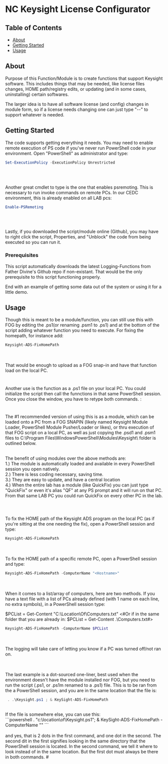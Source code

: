# NC Keysight License Configurator

## Table of Contents

- [About](#about)
- [Getting Started](#getting_started)
- [Usage](#usage)

## About <a name = "about"></a>

Purpose of this Function/Module is to create functions that support Keysight software. This includes things that may be needed, like license files changes, HOME path/registry edits, or updating (and in some cases, uninstalling) certain softwares. 


The larger idea is to have all software license (and config) changes in module form, so if a license needs changing one can just type "<SoftwareCompany>-<SoftwareName>-<Function>" to support whatever is needed.


## Getting Started <a name = "getting_started"></a>

The code supports getting everything it needs. You may need to enable remote execution of PS code if you've never run PowerShell code in your environment. Open "PowerShell" as administrator and type:<br>

```powershell
Set-ExecutionPolicy -ExecutionPolicy Unrestricted
```
<br><br>

Another great cmdlet to type is the one that enables psremoting. This is necessary to run invoke commands on remote PCs. In our CEDC environment, this is already enabled on all LAB pcs: <br>

```powershell
Enable-PSRemoting
```
<br><br>

Lastly, if you downloaded the script/module online (Github), you may have to right click the script, Properties, and "Unblock" the code from being executed so you can run it.

### Prerequisites

This script automatically downloads the latest Logging-Functions from Father Divine's Github repo if non-existant. That would be the only prerequisite to this script functioning properly.


End with an example of getting some data out of the system or using it for a little demo.

## Usage <a name = "usage"></a>

Though this is meant to be a module/function, you can still use this with FOG by editing the .ps1(or renaming .psm1 to .ps1) and at the bottom of the script adding whatever function you need to execute. For fixing the homepath, for instance add:<br>

```powershell
Keysight-ADS-FixHomePath
```
<br><br>
That would be enough to upload as a FOG snap-in and have that function load on the local PC.

#

Another use is the function as a .ps1 file on your local PC. You could initialize the script then call the funnctions in that same PowerShell session. Once you close the window, you have to retype both commands. :

#

The #1 recommended version of using this is as a module, which can be loaded onto a PC from a  FOG SNAPIN (likely named Keysight Module Loader, PowerShell Module Pusher/Loader or likes), or thru execution of that FOG script on a local PC, as well as just copying the .psd1 and .psm1 files to C:\Program Files\WindowsPowerShell\Modules\Keysight\ folder is outlined below.<br><br>

The benefit of using modules over the above methods are:<br>
1.) The module is automatically loaded and available in every PowerShell session you open natively.<br>
2.) There is less coding necessary, saving time.<br>
3.) They are easy to update, and have a central location<br>
4.) When the entire lab has a module (like QuickFix) you can just type "QuickFix" or even it's alias "QF" at any PS prompt and it will run on that PC. From that same LAB PC you could run QuickFix on every other PC in the lab.<br><br>
#
To fix the HOME path of the Keysight ADS program on the local PC (as if you're sitting at the one needing the fix), open a PowerShell session and type:<br>

```powershell
Keysight-ADS-FixHomePath 
```
<br><br>
To fix the HOME path of a specific remote PC, open a PowerShell session and type:<br>

```powershell
Keysight-ADS-FixHomePath -ComputerName "<Hostname>"
```
<br><br>
When it comes to a list/array of computers, here are two methods. If you have a text file with a list of PCs already defined (with 1 name on each line, no extra symbols), in a PowerShell session type:<br>

$PCList = Get-Content "C:\Location\Of\Computers.txt"
<#Or if in the same folder that you are already in: $PCList = Get-Content .\Computers.txt#>
<br>
```powershell
Keysight-ADS-FixHomePath -ComputerName $PCList
```
<br><br>
The logging will take care of letting you know if a PC was turned off/not ran on.

<br><br>
  The last example is a dot-sourced one-liner, best used when the environment doesn't have the module installed nor FOG, but you need to run the script (.ps1, or .ps1m renamed to a .ps1) file. This is to be ran from the a PowerShell session, and you are in the same location that the file is:<br>

```powershell
 . .\Keysight.ps1 ; & KeySight-ADS-FixHomePath
```
<br>
If the file is somewhere else, you can use this:<br>
```powershell
. "c:\location\of\Keysight.ps1"; & KeySight-ADS-FixHomePath -ComputerName "<hostname>"
```
<br><br>
and yes, that is 2 dots in the first command, and one dot in the second. The second dit in the first signifies looking in the same directory that the PowerShell session is located. In the second command, we tell it where to look instead of in the same location. But the first dot must always be there in both commands.
#